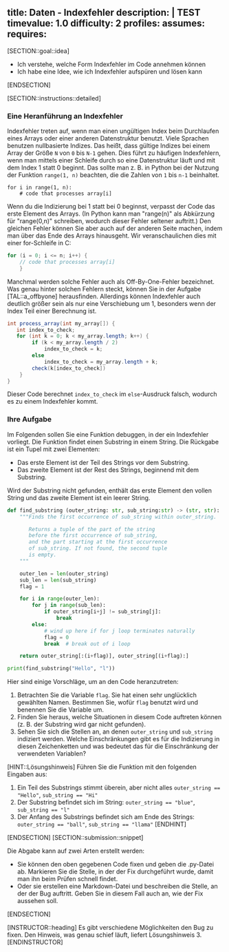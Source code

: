 title: Daten - Indexfehler
description: |
  TEST
timevalue: 1.0
difficulty: 2
profiles:
assumes:
requires:
---
[SECTION::goal::idea]

- Ich verstehe, welche Form Indexfehler im Code annehmen können
- Ich habe eine Idee, wie ich Indexfehler aufspüren und lösen kann

[ENDSECTION]

[SECTION::instructions::detailed]

### Eine Heranführung an Indexfehler

Indexfehler treten auf, wenn man einen ungültigen Index beim Durchlaufen eines Arrays
oder einer anderen Datenstruktur benutzt.
Viele Sprachen benutzen nullbasierte Indizes.
Das heißt, dass gültige Indizes bei einem Array der Größe `N` von `0` bis `N-1` gehen.
Dies führt zu häufigen Indexfehlern, wenn man mittels einer Schleife durch so eine Datenstruktur läuft
und mit dem Index 1 statt 0 beginnt.
Das sollte man z. B. in Python bei der Nutzung der Funktion `range(1, n)` beachten, 
die die Zahlen von `1` bis `n-1` beinhaltet.

```text
for i in range(1, n):
    # code that processes array[i]
```
Wenn du die Indizierung bei 1 statt bei 0 beginnst, 
verpasst der Code das erste Element des Arrays.
(In Python kann man "range(n)" als Abkürzung für "range(0,n)" schreiben, 
wodurch dieser Fehler seltener auftritt.)
Den gleichen Fehler können Sie aber auch auf der anderen Seite machen, 
indem man über das Ende des Arrays hinausgeht.
Wir veranschaulichen dies mit einer for-Schleife in C:

```c
for (i = 0; i <= n; i++) { 
    // code that processes array[i]
    }
```

Manchmal werden solche Fehler auch als Off-By-One-Fehler bezeichnet. 
Was genau hinter solchen Fehlern steckt, können Sie in der Aufgabe [TAL::a_offbyone] herausfinden.
Allerdings können Indexfehler auch deutlich größer sein als nur eine Verschiebung um 1,
besonders wenn der Index Teil einer Berechnung ist.

```java
int process_array(int my_array[]) {
   int index_to_check;
   for (int k = 0; k < my_array.length; k++) {
        if (k < my_array.length / 2)
            index_to_check = k;
        else 
            index_to_check = my_array.length + k;
        check(k[index_to_check])
    }
}
```
Dieser Code berechnet `index_to_check` im `else`-Ausdruck falsch, 
wodurch es zu einem Indexfehler kommt.

### Ihre Aufgabe

Im Folgenden sollen Sie eine Funktion debuggen, in der ein Indexfehler vorliegt. 
Die Funktion findet einen Substring in einem String.
Die Rückgabe ist ein Tupel mit zwei Elementen:

- Das erste Element ist der Teil des Strings vor dem Substring.
- Das zweite Element ist der Rest des Strings, beginnend mit dem Substring.

Wird der Substring nicht gefunden, enthält das erste Element den vollen String
und das zweite Element ist ein leerer String.


```python
def find_substring (outer_string: str, sub_string:str) -> (str, str):
    """Finds the first occurrence of sub_string within outer_string.

       Returns a tuple of the part of the string
       before the first occurrence of sub_string,
       and the part starting at the first occurrence
       of sub_string. If not found, the second tuple
       is empty.
    """

    outer_len = len(outer_string)
    sub_len = len(sub_string)
    flag = 1

    for i in range(outer_len):
        for j in range(sub_len):
            if outer_string[i+j] != sub_string[j]:
                break
        else:
            # wind up here if for j loop terminates naturally
            flag = 0
            break  # break out of i loop

    return outer_string[:(i+flag)], outer_string[(i+flag):]

print(find_substring("Hello", "l"))
```

Hier sind einige Vorschläge, um an den Code heranzutreten:

1. Betrachten Sie die Variable `flag`.
   Sie hat einen sehr unglücklich gewählten Namen.
   Bestimmen Sie, wofür `flag` benutzt wird und benennen Sie die Variable um.
2. Finden Sie heraus, welche Situationen in diesem Code auftreten können
   (z. B. der Substring wird gar nicht gefunden).
3. Sehen Sie sich die Stellen an, an denen `outer_string` und `sub_string` indiziert werden.
   Welche Einschränkungen gibt es für die Indizierung in diesen Zeichenketten 
   und was bedeutet das für die Einschränkung der verwendeten Variablen?

[HINT::Lösungshinweis]
Führen Sie die Funktion mit den folgenden Eingaben aus:

1. Ein Teil des Substrings stimmt überein, aber nicht alles 
   `outer_string == "Hello"`, `sub_string == "Hi"`
2. Der Substring befindet sich im String: 
   `outer_string == "blue"`, `sub_string == "l"`
3. Der Anfang des Substrings befindet sich am Ende des Strings: 
   `outer_string == "ball"`, `sub_string == "llama"`
[ENDHINT]

[ENDSECTION]
[SECTION::submission::snippet]

Die Abgabe kann auf zwei Arten erstellt werden:

- Sie können den oben gegebenen Code fixen und geben die .py-Datei ab.
  Markieren Sie die Stelle, in der der Fix durchgeführt wurde, damit man ihn beim Prüfen schnell findet.
- Oder sie erstellen eine Markdown-Datei und beschreiben die Stelle, an der der Bug auftritt.
  Geben Sie in diesem Fall auch an, wie der Fix aussehen soll.

[ENDSECTION]

[INSTRUCTOR::heading]
Es gibt verschiedene Möglichkeiten den Bug zu fixen. 
Den Hinweis, was genau schief läuft, liefert Lösungshinweis 3.
[ENDINSTRUCTOR]

